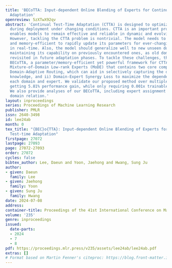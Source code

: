 ```yaml
---
title: 'BECoTTA: Input-dependent Online Blending of Experts for Continual Test-time
  Adaptation'
openreview: 5zXTwX92qv
abstract: 'Continual Test-Time Adaptation (CTTA) is designed to optimize the model
  during deployment under changing conditions. CTTA is an important problem as it
  enables models to remain effective and reliable in dynamic and evolving environments.
  However, tackling the CTTA problem is nontrivial. The model needs to be computationally
  and memory-efficient to rapidly update its parameters for ever-changing environments
  in real-time. Also, the model should generalize well to new unseen domains while
  maintaining its capability on previously encountered ones, as old domains can be
  revisited in future adaptation phases. To tackle these challenges, this paper proposes
  BECoTTA, a parameter/memory-efficient yet powerful framework for CTTA. We introduce
  Mixture-of-Domain Low-rank Experts (MoDE) that contains two core components: ?i)
  Domain-Adaptive Routing, which can aid in selectively capturing the domain-adaptive
  knowledge, and ii) Domain-Expert Synergy Loss to maximize the dependency between
  each domain and expert. We validate our proposed method over multiple CTTA benchmarks,
  getting 5.81% performance gain, while only requiring 0.001x trainable parameters.
  We also provide analyses of our BECoTTA, including expert assignment and target
  domain relation.'
layout: inproceedings
series: Proceedings of Machine Learning Research
publisher: PMLR
issn: 2640-3498
id: lee24ab
month: 0
tex_title: "{BEC}o{TTA}: Input-dependent Online Blending of Experts for Continual
  Test-time Adaptation"
firstpage: 27072
lastpage: 27093
page: 27072-27093
order: 27072
cycles: false
bibtex_author: Lee, Daeun and Yoon, Jaehong and Hwang, Sung Ju
author:
- given: Daeun
  family: Lee
- given: Jaehong
  family: Yoon
- given: Sung Ju
  family: Hwang
date: 2024-07-08
address:
container-title: Proceedings of the 41st International Conference on Machine Learning
volume: '235'
genre: inproceedings
issued:
  date-parts:
  - 2024
  - 7
  - 8
pdf: https://proceedings.mlr.press/v235/assets/lee24ab/lee24ab.pdf
extras: []
# Format based on Martin Fenner's citeproc: https://blog.front-matter.io/posts/citeproc-yaml-for-bibliographies/
---
```

